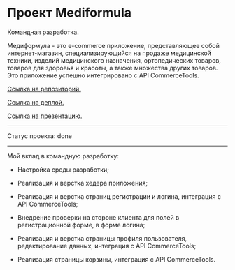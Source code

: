 # Проект Mediformula

Командная разработка.

Медиформула - это e-commerce приложение, представляющее собой интернет-магазин, специализирующийся на продаже медицинской техники, изделий медицинского назначения, ортопедических товаров, товаров для здоровья и красоты, а также множества других товаров. Это приложение успешно интегрировано с API CommerceTools.

[Ссылка на репозиторий.](https://gitlab.com/DiegoKitty/commerce)

[Ссылка на деплой.](https://rs-school-ecommerce-mediformula-1sort.netlify.app/)

[Ссылка на презентацию.](https://evgeniiyar.github.io/presentation-mediformula/)

---

Статус проекта: done

---

Мой вклад в командную разработку:

* Настройка среды разработки;

* Реализация и верстка хедера приложения;

* Реализация и верстка страниц регистрации и логина, интеграция с API CommerceTools;

* Внедрение проверки на стороне клиента для полей в регистрационной форме, в форме логина;

* Реализация и верстка страницы профиля пользователя, редактирование данных, интеграция с API CommerceTools;

* Реализация страницы корзины, интеграция с API CommerceTools.
